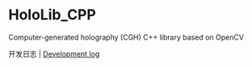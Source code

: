 ﻿# HoloLib_CPP
Computer-generated holography (CGH) C++ library based on OpenCV

开发日志 | [Development log](./DevLog.md)